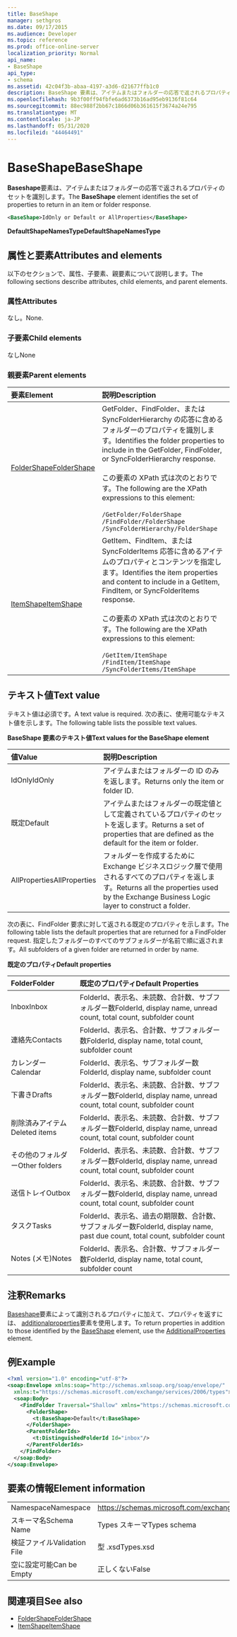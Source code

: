 ```yaml
---
title: BaseShape
manager: sethgros
ms.date: 09/17/2015
ms.audience: Developer
ms.topic: reference
ms.prod: office-online-server
localization_priority: Normal
api_name:
- BaseShape
api_type:
- schema
ms.assetid: 42c04f3b-abaa-4197-a3d6-d21677ffb1c0
description: BaseShape 要素は、アイテムまたはフォルダーの応答で返されるプロパティのセットを識別します。
ms.openlocfilehash: 9b3f00ff94fbfe6ad6373b16ad95eb9136f81c64
ms.sourcegitcommit: 88ec988f2bb67c1866d06b361615f3674a24e795
ms.translationtype: MT
ms.contentlocale: ja-JP
ms.lasthandoff: 05/31/2020
ms.locfileid: "44464491"
---
```

# <a name="baseshape"></a><span data-ttu-id="e9a10-103">BaseShape</span><span class="sxs-lookup"><span data-stu-id="e9a10-103">BaseShape</span></span>

<span data-ttu-id="e9a10-104">**Baseshape**要素は、アイテムまたはフォルダーの応答で返されるプロパティのセットを識別します。</span><span class="sxs-lookup"><span data-stu-id="e9a10-104">The **BaseShape** element identifies the set of properties to return in an item or folder response.</span></span> 
  
```xml
<BaseShape>IdOnly or Default or AllProperties</BaseShape>
```

 <span data-ttu-id="e9a10-105">**DefaultShapeNamesType**</span><span class="sxs-lookup"><span data-stu-id="e9a10-105">**DefaultShapeNamesType**</span></span>
## <a name="attributes-and-elements"></a><span data-ttu-id="e9a10-106">属性と要素</span><span class="sxs-lookup"><span data-stu-id="e9a10-106">Attributes and elements</span></span>

<span data-ttu-id="e9a10-107">以下のセクションで、属性、子要素、親要素について説明します。</span><span class="sxs-lookup"><span data-stu-id="e9a10-107">The following sections describe attributes, child elements, and parent elements.</span></span>
  
### <a name="attributes"></a><span data-ttu-id="e9a10-108">属性</span><span class="sxs-lookup"><span data-stu-id="e9a10-108">Attributes</span></span>

<span data-ttu-id="e9a10-109">なし。</span><span class="sxs-lookup"><span data-stu-id="e9a10-109">None.</span></span>
  
### <a name="child-elements"></a><span data-ttu-id="e9a10-110">子要素</span><span class="sxs-lookup"><span data-stu-id="e9a10-110">Child elements</span></span>

<span data-ttu-id="e9a10-111">なし</span><span class="sxs-lookup"><span data-stu-id="e9a10-111">None</span></span>
  
### <a name="parent-elements"></a><span data-ttu-id="e9a10-112">親要素</span><span class="sxs-lookup"><span data-stu-id="e9a10-112">Parent elements</span></span>

|<span data-ttu-id="e9a10-113">**要素**</span><span class="sxs-lookup"><span data-stu-id="e9a10-113">**Element**</span></span>|<span data-ttu-id="e9a10-114">**説明**</span><span class="sxs-lookup"><span data-stu-id="e9a10-114">**Description**</span></span>|
|:-----|:-----|
|[<span data-ttu-id="e9a10-115">FolderShape</span><span class="sxs-lookup"><span data-stu-id="e9a10-115">FolderShape</span></span>](foldershape.md) <br/> | <span data-ttu-id="e9a10-116">GetFolder、FindFolder、または SyncFolderHierarchy の応答に含めるフォルダーのプロパティを識別します。</span><span class="sxs-lookup"><span data-stu-id="e9a10-116">Identifies the folder properties to include in the GetFolder, FindFolder, or SyncFolderHierarchy response.</span></span><br/><br/><span data-ttu-id="e9a10-117">この要素の XPath 式は次のとおりです。</span><span class="sxs-lookup"><span data-stu-id="e9a10-117">The following are the XPath expressions to this element:</span></span><br/><br/>`/GetFolder/FolderShape` <br/>  `/FindFolder/FolderShape` <br/>  `/SyncFolderHierarchy/FolderShape` <br/> |
|[<span data-ttu-id="e9a10-118">ItemShape</span><span class="sxs-lookup"><span data-stu-id="e9a10-118">ItemShape</span></span>](itemshape.md) <br/> | <span data-ttu-id="e9a10-119">GetItem、FindItem、または SyncFolderItems 応答に含めるアイテムのプロパティとコンテンツを指定します。</span><span class="sxs-lookup"><span data-stu-id="e9a10-119">Identifies the item properties and content to include in a GetItem, FindItem, or SyncFolderItems response.</span></span><br/><br/><span data-ttu-id="e9a10-120">この要素の XPath 式は次のとおりです。</span><span class="sxs-lookup"><span data-stu-id="e9a10-120">The following are the XPath expressions to this element:</span></span><br/><br/>`/GetItem/ItemShape` <br/>  `/FindItem/ItemShape` <br/>  `/SyncFolderItems/ItemShape` <br/> |
   
## <a name="text-value"></a><span data-ttu-id="e9a10-121">テキスト値</span><span class="sxs-lookup"><span data-stu-id="e9a10-121">Text value</span></span>

<span data-ttu-id="e9a10-122">テキスト値は必須です。</span><span class="sxs-lookup"><span data-stu-id="e9a10-122">A text value is required.</span></span> <span data-ttu-id="e9a10-123">次の表に、使用可能なテキスト値を示します。</span><span class="sxs-lookup"><span data-stu-id="e9a10-123">The following table lists the possible text values.</span></span>
  
<span data-ttu-id="e9a10-124">**BaseShape 要素のテキスト値**</span><span class="sxs-lookup"><span data-stu-id="e9a10-124">**Text values for the BaseShape element**</span></span>

|<span data-ttu-id="e9a10-125">**値**</span><span class="sxs-lookup"><span data-stu-id="e9a10-125">**Value**</span></span>|<span data-ttu-id="e9a10-126">**説明**</span><span class="sxs-lookup"><span data-stu-id="e9a10-126">**Description**</span></span>|
|:-----|:-----|
|<span data-ttu-id="e9a10-127">IdOnly</span><span class="sxs-lookup"><span data-stu-id="e9a10-127">IdOnly</span></span>  <br/> |<span data-ttu-id="e9a10-128">アイテムまたはフォルダーの ID のみを返します。</span><span class="sxs-lookup"><span data-stu-id="e9a10-128">Returns only the item or folder ID.</span></span>  <br/> |
|<span data-ttu-id="e9a10-129">既定</span><span class="sxs-lookup"><span data-stu-id="e9a10-129">Default</span></span>  <br/> |<span data-ttu-id="e9a10-130">アイテムまたはフォルダーの既定値として定義されているプロパティのセットを返します。</span><span class="sxs-lookup"><span data-stu-id="e9a10-130">Returns a set of properties that are defined as the default for the item or folder.</span></span>  <br/> |
|<span data-ttu-id="e9a10-131">AllProperties</span><span class="sxs-lookup"><span data-stu-id="e9a10-131">AllProperties</span></span>  <br/> |<span data-ttu-id="e9a10-132">フォルダーを作成するために Exchange ビジネスロジック層で使用されるすべてのプロパティを返します。</span><span class="sxs-lookup"><span data-stu-id="e9a10-132">Returns all the properties used by the Exchange Business Logic layer to construct a folder.</span></span>  <br/> |
   
<span data-ttu-id="e9a10-133">次の表に、FindFolder 要求に対して返される既定のプロパティを示します。</span><span class="sxs-lookup"><span data-stu-id="e9a10-133">The following table lists the default properties that are returned for a FindFolder request.</span></span> <span data-ttu-id="e9a10-134">指定したフォルダーのすべてのサブフォルダーが名前で順に返されます。</span><span class="sxs-lookup"><span data-stu-id="e9a10-134">All subfolders of a given folder are returned in order by name.</span></span>
  
<span data-ttu-id="e9a10-135">**既定のプロパティ**</span><span class="sxs-lookup"><span data-stu-id="e9a10-135">**Default properties**</span></span>

|<span data-ttu-id="e9a10-136">**Folder**</span><span class="sxs-lookup"><span data-stu-id="e9a10-136">**Folder**</span></span>|<span data-ttu-id="e9a10-137">**既定のプロパティ**</span><span class="sxs-lookup"><span data-stu-id="e9a10-137">**Default Properties**</span></span>|
|:-----|:-----|
|<span data-ttu-id="e9a10-138">Inbox</span><span class="sxs-lookup"><span data-stu-id="e9a10-138">Inbox</span></span>  <br/> |<span data-ttu-id="e9a10-139">FolderId、表示名、未読数、合計数、サブフォルダー数</span><span class="sxs-lookup"><span data-stu-id="e9a10-139">FolderId, display name, unread count, total count, subfolder count</span></span>  <br/> |
|<span data-ttu-id="e9a10-140">連絡先</span><span class="sxs-lookup"><span data-stu-id="e9a10-140">Contacts</span></span>  <br/> |<span data-ttu-id="e9a10-141">FolderId、表示名、合計数、サブフォルダー数</span><span class="sxs-lookup"><span data-stu-id="e9a10-141">FolderId, display name, total count, subfolder count</span></span>  <br/> |
|<span data-ttu-id="e9a10-142">カレンダー</span><span class="sxs-lookup"><span data-stu-id="e9a10-142">Calendar</span></span>  <br/> |<span data-ttu-id="e9a10-143">FolderId、表示名、サブフォルダー数</span><span class="sxs-lookup"><span data-stu-id="e9a10-143">FolderId, display name, subfolder count</span></span>  <br/> |
|<span data-ttu-id="e9a10-144">下書き</span><span class="sxs-lookup"><span data-stu-id="e9a10-144">Drafts</span></span>  <br/> |<span data-ttu-id="e9a10-145">FolderId、表示名、未読数、合計数、サブフォルダー数</span><span class="sxs-lookup"><span data-stu-id="e9a10-145">FolderId, display name, unread count, total count, subfolder count</span></span>  <br/> |
|<span data-ttu-id="e9a10-146">削除済みアイテム</span><span class="sxs-lookup"><span data-stu-id="e9a10-146">Deleted items</span></span>  <br/> |<span data-ttu-id="e9a10-147">FolderId、表示名、未読数、合計数、サブフォルダー数</span><span class="sxs-lookup"><span data-stu-id="e9a10-147">FolderId, display name, unread count, total count, subfolder count</span></span>  <br/> |
|<span data-ttu-id="e9a10-148">その他のフォルダー</span><span class="sxs-lookup"><span data-stu-id="e9a10-148">Other folders</span></span>  <br/> |<span data-ttu-id="e9a10-149">FolderId、表示名、未読数、合計数、サブフォルダー数</span><span class="sxs-lookup"><span data-stu-id="e9a10-149">FolderId, display name, unread count, total count, subfolder count</span></span>  <br/> |
|<span data-ttu-id="e9a10-150">送信トレイ</span><span class="sxs-lookup"><span data-stu-id="e9a10-150">Outbox</span></span>  <br/> |<span data-ttu-id="e9a10-151">FolderId、表示名、未読数、合計数、サブフォルダー数</span><span class="sxs-lookup"><span data-stu-id="e9a10-151">FolderId, display name, unread count, total count, subfolder count</span></span>  <br/> |
|<span data-ttu-id="e9a10-152">タスク</span><span class="sxs-lookup"><span data-stu-id="e9a10-152">Tasks</span></span>  <br/> |<span data-ttu-id="e9a10-153">FolderId、表示名、過去の期限数、合計数、サブフォルダー数</span><span class="sxs-lookup"><span data-stu-id="e9a10-153">FolderId, display name, past due count, total count, subfolder count</span></span>  <br/> |
|<span data-ttu-id="e9a10-154">Notes (メモ)</span><span class="sxs-lookup"><span data-stu-id="e9a10-154">Notes</span></span>  <br/> |<span data-ttu-id="e9a10-155">FolderId、表示名、合計数、サブフォルダー数</span><span class="sxs-lookup"><span data-stu-id="e9a10-155">FolderId, display name, total count, subfolder count</span></span>  <br/> |
   
## <a name="remarks"></a><span data-ttu-id="e9a10-156">注釈</span><span class="sxs-lookup"><span data-stu-id="e9a10-156">Remarks</span></span>

<span data-ttu-id="e9a10-157">[Baseshape](baseshape.md)要素によって識別されるプロパティに加えて、プロパティを返すには、 [additionalproperties](additionalproperties.md)要素を使用します。</span><span class="sxs-lookup"><span data-stu-id="e9a10-157">To return properties in addition to those identified by the [BaseShape](baseshape.md) element, use the [AdditionalProperties](additionalproperties.md) element.</span></span> 
  
## <a name="example"></a><span data-ttu-id="e9a10-158">例</span><span class="sxs-lookup"><span data-stu-id="e9a10-158">Example</span></span>

```XML
<?xml version="1.0" encoding="utf-8"?>
<soap:Envelope xmlns:soap="http://schemas.xmlsoap.org/soap/envelope/"
  xmlns:t="https://schemas.microsoft.com/exchange/services/2006/types">
  <soap:Body>
    <FindFolder Traversal="Shallow" xmlns="https://schemas.microsoft.com/exchange/services/2006/messages">
      <FolderShape>
        <t:BaseShape>Default</t:BaseShape>
      </FolderShape>
      <ParentFolderIds>
        <t:DistinguishedFolderId Id="inbox"/>
      </ParentFolderIds>
    </FindFolder>
  </soap:Body>
</soap:Envelope>
```

## <a name="element-information"></a><span data-ttu-id="e9a10-159">要素の情報</span><span class="sxs-lookup"><span data-stu-id="e9a10-159">Element information</span></span>

|||
|:-----|:-----|
|<span data-ttu-id="e9a10-160">Namespace</span><span class="sxs-lookup"><span data-stu-id="e9a10-160">Namespace</span></span>  <br/> |https://schemas.microsoft.com/exchange/services/2006/types  <br/> |
|<span data-ttu-id="e9a10-161">スキーマ名</span><span class="sxs-lookup"><span data-stu-id="e9a10-161">Schema Name</span></span>  <br/> |<span data-ttu-id="e9a10-162">Types スキーマ</span><span class="sxs-lookup"><span data-stu-id="e9a10-162">Types schema</span></span>  <br/> |
|<span data-ttu-id="e9a10-163">検証ファイル</span><span class="sxs-lookup"><span data-stu-id="e9a10-163">Validation File</span></span>  <br/> |<span data-ttu-id="e9a10-164">型 .xsd</span><span class="sxs-lookup"><span data-stu-id="e9a10-164">Types.xsd</span></span>  <br/> |
|<span data-ttu-id="e9a10-165">空に設定可能</span><span class="sxs-lookup"><span data-stu-id="e9a10-165">Can be Empty</span></span>  <br/> |<span data-ttu-id="e9a10-166">正しくない</span><span class="sxs-lookup"><span data-stu-id="e9a10-166">False</span></span>  <br/> |
   
## <a name="see-also"></a><span data-ttu-id="e9a10-167">関連項目</span><span class="sxs-lookup"><span data-stu-id="e9a10-167">See also</span></span>

- [<span data-ttu-id="e9a10-168">FolderShape</span><span class="sxs-lookup"><span data-stu-id="e9a10-168">FolderShape</span></span>](foldershape.md)
- [<span data-ttu-id="e9a10-169">ItemShape</span><span class="sxs-lookup"><span data-stu-id="e9a10-169">ItemShape</span></span>](itemshape.md)

